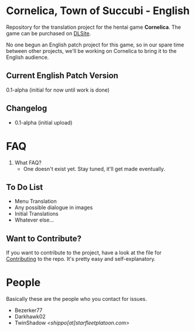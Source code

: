 # Cornelica, Town of Succubi - English

Repository for the translation project for the hentai game **Cornelica**. The game can be purchased on [DLSite](http://www.dlsite.com/ecchi-eng/work/=/product_id/RE211399.html).

No one begun an English patch project for this game, so in our spare time between other projects, we'll be working on Cornelica to bring it to the English audience.

## Current English Patch Version

0.1-alpha (initial for now until work is done)

## Changelog

* 0.1-alpha (initial upload)

# FAQ

1. What FAQ?
    * One doesn't exist yet. Stay tuned, it'll get made eventually.

## To Do List

* Menu Translation
* Any possible dialogue in images
* Initial Translations
* Whatever else...

## Want to Contribute?

If you want to contribute to the project, have a look at the file for [Contributing](https://bitbucket.org/twinshadow_sh/cornelica-trans/src/d3d2e6717b32/CONTRIBUTING.md?at=master&fileviewer=file-view-default) to the repo. It's pretty easy and self-explanatory.

# People

Basically these are the people who you contact for issues.

* Bezerker77
* Darkhawk02
* TwinShadow *<shippo[at]starfleetplatoon.com>*